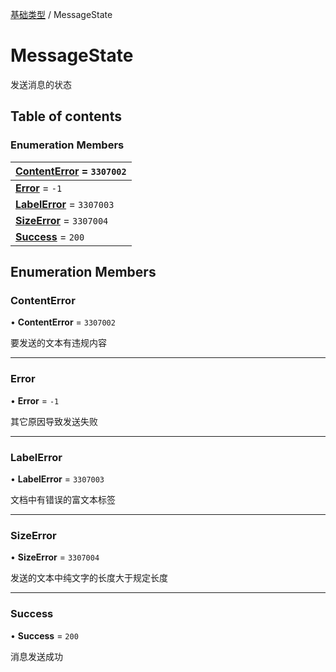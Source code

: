 [基础类型](../groups/基础类型.基础类型.md) / MessageState

# MessageState <Badge type="tip" text="Enumeration" /> <Score text="MessageState" />

发送消息的状态

## Table of contents

### Enumeration Members <Score text="Enumeration" /> 
| **[ContentError](mw.MessageState.md#contenterror)** = ``3307002``  |
| :----- |
| **[Error](mw.MessageState.md#error)** = ``-1`` |
| **[LabelError](mw.MessageState.md#labelerror)** = ``3307003`` |
| **[SizeError](mw.MessageState.md#sizeerror)** = ``3307004`` |
| **[Success](mw.MessageState.md#success)** = ``200`` |

## Enumeration Members

### ContentError <Score text="ContentError" /> 

• **ContentError** = ``3307002``

要发送的文本有违规内容

___

### Error <Score text="Error" /> 

• **Error** = ``-1``

其它原因导致发送失败

___

### LabelError <Score text="LabelError" /> 

• **LabelError** = ``3307003``

文档中有错误的富文本标签

___

### SizeError <Score text="SizeError" /> 

• **SizeError** = ``3307004``

发送的文本中纯文字的长度大于规定长度

___

### Success <Score text="Success" /> 

• **Success** = ``200``

消息发送成功
